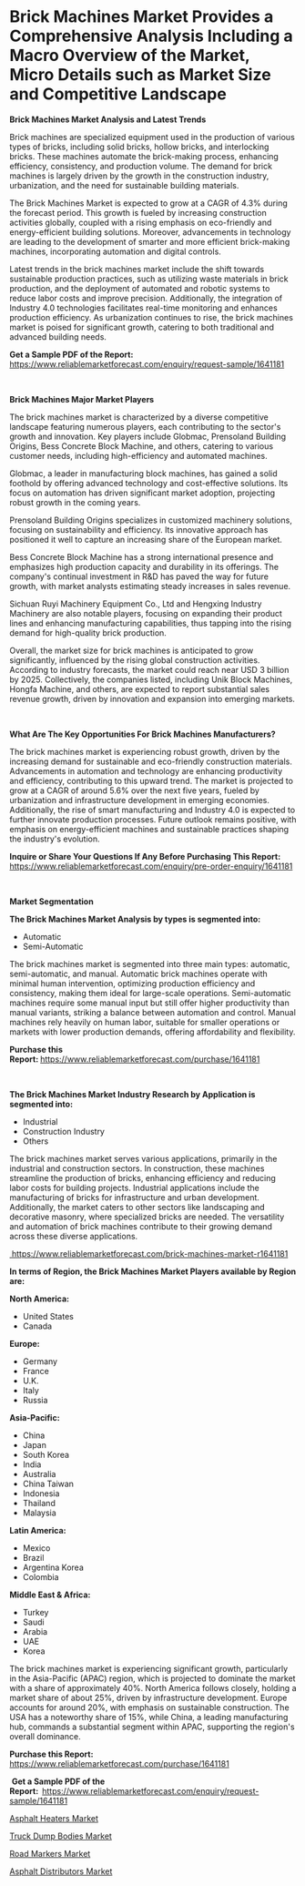 <p><h1>Brick Machines Market Provides a Comprehensive Analysis Including a Macro Overview of the Market, Micro Details such as Market Size and Competitive Landscape</h1></p><p><strong>Brick Machines Market Analysis and Latest Trends</strong></p>
<p><p>Brick machines are specialized equipment used in the production of various types of bricks, including solid bricks, hollow bricks, and interlocking bricks. These machines automate the brick-making process, enhancing efficiency, consistency, and production volume. The demand for brick machines is largely driven by the growth in the construction industry, urbanization, and the need for sustainable building materials.</p><p>The Brick Machines Market is expected to grow at a CAGR of 4.3% during the forecast period. This growth is fueled by increasing construction activities globally, coupled with a rising emphasis on eco-friendly and energy-efficient building solutions. Moreover, advancements in technology are leading to the development of smarter and more efficient brick-making machines, incorporating automation and digital controls.</p><p>Latest trends in the brick machines market include the shift towards sustainable production practices, such as utilizing waste materials in brick production, and the deployment of automated and robotic systems to reduce labor costs and improve precision. Additionally, the integration of Industry 4.0 technologies facilitates real-time monitoring and enhances production efficiency. As urbanization continues to rise, the brick machines market is poised for significant growth, catering to both traditional and advanced building needs.</p></p>
<p><strong>Get a Sample PDF of the Report:&nbsp;</strong> <a href="https://www.reliablemarketforecast.com/enquiry/request-sample/1641181?utm_campaign=1134&utm_medium=2&utm_source=Github&utm_content=ia&utm_term=22022025&utm_id=brick-machines">https://www.reliablemarketforecast.com/enquiry/request-sample/1641181</a></p>
<p>&nbsp;</p>
<p><strong>Brick Machines Major Market Players</strong></p>
<p><p>The brick machines market is characterized by a diverse competitive landscape featuring numerous players, each contributing to the sector's growth and innovation. Key players include Globmac, Prensoland Building Origins, Bess Concrete Block Machine, and others, catering to various customer needs, including high-efficiency and automated machines.</p><p>Globmac, a leader in manufacturing block machines, has gained a solid foothold by offering advanced technology and cost-effective solutions. Its focus on automation has driven significant market adoption, projecting robust growth in the coming years.</p><p>Prensoland Building Origins specializes in customized machinery solutions, focusing on sustainability and efficiency. Its innovative approach has positioned it well to capture an increasing share of the European market.</p><p>Bess Concrete Block Machine has a strong international presence and emphasizes high production capacity and durability in its offerings. The company's continual investment in R&D has paved the way for future growth, with market analysts estimating steady increases in sales revenue.</p><p>Sichuan Ruyi Machinery Equipment Co., Ltd and Hengxing Industry Machinery are also notable players, focusing on expanding their product lines and enhancing manufacturing capabilities, thus tapping into the rising demand for high-quality brick production.</p><p>Overall, the market size for brick machines is anticipated to grow significantly, influenced by the rising global construction activities. According to industry forecasts, the market could reach near USD 3 billion by 2025. Collectively, the companies listed, including Unik Block Machines, Hongfa Machine, and others, are expected to report substantial sales revenue growth, driven by innovation and expansion into emerging markets.</p></p>
<p>&nbsp;</p>
<p><strong>What Are The Key Opportunities For Brick Machines Manufacturers?</strong></p>
<p><p>The brick machines market is experiencing robust growth, driven by the increasing demand for sustainable and eco-friendly construction materials. Advancements in automation and technology are enhancing productivity and efficiency, contributing to this upward trend. The market is projected to grow at a CAGR of around 5.6% over the next five years, fueled by urbanization and infrastructure development in emerging economies. Additionally, the rise of smart manufacturing and Industry 4.0 is expected to further innovate production processes. Future outlook remains positive, with emphasis on energy-efficient machines and sustainable practices shaping the industry's evolution.</p></p>
<p><strong>Inquire or Share Your Questions If Any Before Purchasing This Report:</strong> <a href="https://www.reliablemarketforecast.com/enquiry/pre-order-enquiry/1641181?utm_campaign=1134&utm_medium=2&utm_source=Github&utm_content=ia&utm_term=22022025&utm_id=brick-machines">https://www.reliablemarketforecast.com/enquiry/pre-order-enquiry/1641181</a></p>
<p>&nbsp;</p>
<p><strong>Market Segmentation</strong></p>
<p><strong>The Brick Machines Market Analysis by types is segmented into:</strong></p>
<p><ul><li>Automatic</li><li>Semi-Automatic</li></ul></p>
<p><p>The brick machines market is segmented into three main types: automatic, semi-automatic, and manual. Automatic brick machines operate with minimal human intervention, optimizing production efficiency and consistency, making them ideal for large-scale operations. Semi-automatic machines require some manual input but still offer higher productivity than manual variants, striking a balance between automation and control. Manual machines rely heavily on human labor, suitable for smaller operations or markets with lower production demands, offering affordability and flexibility.</p></p>
<p><strong>Purchase this Report:&nbsp;</strong><a href="https://www.reliablemarketforecast.com/purchase/1641181?utm_campaign=1134&utm_medium=2&utm_source=Github&utm_content=ia&utm_term=22022025&utm_id=brick-machines">https://www.reliablemarketforecast.com/purchase/1641181</a></p>
<p>&nbsp;</p>
<p><strong>The Brick Machines Market Industry Research by Application is segmented into:</strong></p>
<p><ul><li>Industrial</li><li>Construction Industry</li><li>Others</li></ul></p>
<p><p>The brick machines market serves various applications, primarily in the industrial and construction sectors. In construction, these machines streamline the production of bricks, enhancing efficiency and reducing labor costs for building projects. Industrial applications include the manufacturing of bricks for infrastructure and urban development. Additionally, the market caters to other sectors like landscaping and decorative masonry, where specialized bricks are needed. The versatility and automation of brick machines contribute to their growing demand across these diverse applications.</p></p>
<p><a href="https://www.reliablemarketforecast.com/brick-machines-market-r1641181?utm_campaign=1134&utm_medium=2&utm_source=Github&utm_content=ia&utm_term=22022025&utm_id=brick-machines">&nbsp;https://www.reliablemarketforecast.com/brick-machines-market-r1641181</a></p>
<p><strong>In terms of Region, the Brick Machines Market Players available by Region are:</strong></p>
<p>
    <p> <strong> North America: </strong>
        <ul>
            <li>United States</li>
            <li>Canada</li>
        </ul>
        </p> 
    <p> <strong> Europe: </strong>
        <ul>
            <li>Germany</li>
            <li>France</li>
            <li>U.K.</li>
            <li>Italy</li>
            <li>Russia</li>
        </ul>
        </p> 
    <p> <strong> Asia-Pacific: </strong>
        <ul>
            <li>China</li>
            <li>Japan</li>
            <li>South Korea</li>
            <li>India</li>
            <li>Australia</li>
            <li>China Taiwan</li>
            <li>Indonesia</li>
            <li>Thailand</li>
            <li>Malaysia</li>
        </ul>
        </p> 
    <p> <strong> Latin America: </strong>
        <ul>
            <li>Mexico</li>
            <li>Brazil</li>
            <li>Argentina Korea</li>
            <li>Colombia</li>
        </ul>
        </p> 
    <p> <strong> Middle East & Africa: </strong>
        <ul>
            <li>Turkey</li>
            <li>Saudi</li>
            <li>Arabia</li>
            <li>UAE</li>
            <li>Korea</li>
        </ul>
    </p>
    </p>
<p><p>The brick machines market is experiencing significant growth, particularly in the Asia-Pacific (APAC) region, which is projected to dominate the market with a share of approximately 40%. North America follows closely, holding a market share of about 25%, driven by infrastructure development. Europe accounts for around 20%, with emphasis on sustainable construction. The USA has a noteworthy share of 15%, while China, a leading manufacturing hub, commands a substantial segment within APAC, supporting the region's overall dominance.</p></p>
<p><strong>Purchase this Report: </strong><a href="https://www.reliablemarketforecast.com/purchase/1641181?utm_campaign=1134&utm_medium=2&utm_source=Github&utm_content=ia&utm_term=22022025&utm_id=brick-machines">https://www.reliablemarketforecast.com/purchase/1641181</a></p>
<p>&nbsp;<strong>Get a Sample PDF of the Report:&nbsp;&nbsp;</strong><a href="https://www.reliablemarketforecast.com/enquiry/request-sample/1641181?utm_campaign=1134&utm_medium=2&utm_source=Github&utm_content=ia&utm_term=22022025&utm_id=brick-machines">https://www.reliablemarketforecast.com/enquiry/request-sample/1641181</a></p>
<p><strong></strong></p>
<p><p><a href="https://github.com/nagateyisu29/Market-Research-Report-List-1/blob/main/asphalt-heaters-market.md?utm_campaign=1134&utm_medium=2&utm_source=Github&utm_content=ia&utm_term=22022025&utm_id=brick-machines">Asphalt Heaters Market</a></p><p><a href="https://github.com/rokiahgrendy/Market-Research-Report-List-1/blob/main/truck-dump-bodies-market.md?utm_campaign=1134&utm_medium=2&utm_source=Github&utm_content=ia&utm_term=22022025&utm_id=brick-machines">Truck Dump Bodies Market</a></p><p><a href="https://github.com/BryceTownsendr/Market-Research-Report-List-7/blob/main/road-markers-market.md?utm_campaign=1134&utm_medium=2&utm_source=Github&utm_content=ia&utm_term=22022025&utm_id=brick-machines">Road Markers Market</a></p><p><a href="https://github.com/steegwajma22/Market-Research-Report-List-1/blob/main/asphalt-distributors-market.md?utm_campaign=1134&utm_medium=2&utm_source=Github&utm_content=ia&utm_term=22022025&utm_id=brick-machines">Asphalt Distributors Market</a></p></p>